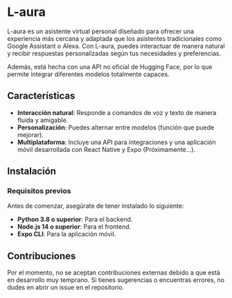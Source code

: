 

# L-aura

L-aura es un asistente virtual personal diseñado para ofrecer una experiencia más cercana y adaptada que los asistentes tradicionales como Google Assistant o Alexa. Con L-aura, puedes interactuar de manera natural y recibir respuestas personalizadas según tus necesidades y preferencias.

Además, está hecha con una API no oficial de Hugging Face, por lo que permite integrar diferentes modelos totalmente capaces.

## Características

- **Interacción natural**: Responde a comandos de voz y texto de manera fluida y amigable.
- **Personalización**: Puedes alternar entre modelos (función que puede mejorar).
- **Multiplataforma**: Incluye una API para integraciones y una aplicación móvil desarrollada con React Native y Expo (Próximamente...).

## Instalación

### Requisitos previos

Antes de comenzar, asegúrate de tener instalado lo siguiente:

- **Python 3.8 o superior**: Para el backend.
- **Node.js 14 o superior**: Para el frontend.
- **Expo CLI**: Para la aplicación móvil.

## Contribuciones

Por el momento, no se aceptan contribuciones externas debido a que está en desarrollo muy temprano. Si tienes sugerencias o encuentras errores, no dudes en abrir un issue en el repositorio.
